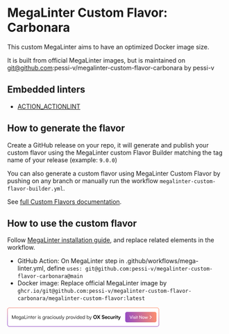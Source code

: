 # MegaLinter Custom Flavor: Carbonara

This custom MegaLinter aims to have an optimized Docker image size.

It is built from official MegaLinter images, but is maintained on git@github.com:pessi-v/megalinter-custom-flavor-carbonara by pessi-v

## Embedded linters

  - [ACTION_ACTIONLINT](https://megalinter.io/latest/descriptors/action_actionlint/)

## How to generate the flavor

Create a GitHub release on your repo, it will generate and publish your custom flavor using the MegaLinter custom Flavor Builder matching the tag name of your release (example: `9.0.0`)

You can also generate a custom flavor using MegaLinter Custom Flavor by pushing on any branch or manually run the workflow `megalinter-custom-flavor-builder.yml`.

See [full Custom Flavors documentation](https://megalinter.io/beta/custom-flavors/).

## How to use the custom flavor

Follow [MegaLinter installation guide](https://megalinter.io/latest/install-assisted/), and replace related elements in the workflow.

- GitHub Action: On MegaLinter step in .github/workflows/mega-linter.yml, define `uses: git@github.com:pessi-v/megalinter-custom-flavor-carbonara@main`
- Docker image: Replace official MegaLinter image by `ghcr.io/git@github.com:pessi-v/megalinter-custom-flavor-carbonara/megalinter-custom-flavor:latest`

[![MegaLinter is graciously provided by OX Security](https://raw.githubusercontent.com/oxsecurity/megalinter/main/docs/assets/images/ox-banner.png)](https://www.ox.security/?ref=megalinter)
